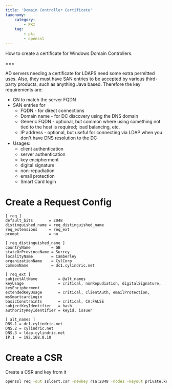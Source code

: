 ```yaml
---
title: 'Domain Controller Certificate'
taxonomy:
    category:
        - PKI
    tag:
        - pki
        - openssl
---
```


How to create a certificate for Windows Domain Controllers.

===

AD servers needing a certificate for LDAPS need some extra permitted uses. Also,
they must have SAN entries to be accepted by various third-party products, such
as anything Java based. Therefore the key requirements are:

-   CN to match the server FQDN
-   SAN entries for
    -   FQDN - for direct connections
    -   Domain name - for DC discovery using the DNS domain
    -   Generic FQDN - optional, but common where using something not tied to the host is required; load balancing, etc.
    -   IP address - optional, but useful for connecting via LDAP when you don't have DNS resolution to the DC
-   Usages:
    -   client authentication
    -   server authentication
    -   key encipherment
    -   digital signature
    -   non-repudiation
    -   email protection
    -   Smart Card login

# Create a Request Config

```text
[ req ]
default_bits       = 2048
distinguished_name = req_distinguished_name
req_extensions     = req_ext
prompt             = no

[ req_distinguished_name ]
countryName         = GB
stateOrProvinceName = Surrey
localityName        = Camberley
organizationName    = CylCorp
commonName          = dc1.cylindric.net

[ req_ext ]
subjectAltName         = @alt_names
keyUsage               = critical, nonRepudiation, digitalSignature, keyEncipherment
extendedKeyUsage       = critical, clientAuth, emailProtection, msSmartcardLogin
basicConstraints       = critical, CA:FALSE
subjectKeyIdentifier   = hash
authorityKeyIdentifier = keyid, issuer

[ alt_names ]
DNS.1 = dc1.cylindric.net
DNS.2 = cylindric.net
DNS.3 = ldap.cylindric.net
IP.1  = 192.168.0.10
```

# Create a CSR

Create a CSR and key from it

```sh
openssl req -out sslcert.csr -newkey rsa:2048 -nodes -keyout private.key -config cert.cnf
```
